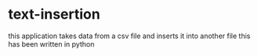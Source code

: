 # text-insertion
this application takes data from a csv file and inserts it into another file
this has been written in python
